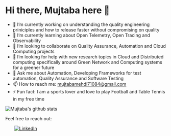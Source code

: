 # Hi there, Mujtaba here 👋 



- 🔭 I’m currently working on understanding the quality engineering priniciples and how to release faster without compromising on quality
- 🌱 I’m currently learning about Open Telemetry, Open Tracing and Observability
- 👯 I’m looking to collaborate on Quality Assurance, Automation and Cloud Computing projects
- 🤔 I’m looking for help with new research topics in Cloud and Distributed computing specifically around Green Network and Computing systems for a greener future
- 💬 Ask me about Automation, Developing Frameworks for test automation, Quality Assurance and Software Testing 
- 📫 How to reach me: mujtabamehdi71084@gmail.com
- ⚡ Fun fact: I am a sports lover and love to play Football and Table Tennis in my free time

![Mujtaba's github stats](https://github-readme-stats.vercel.app/api?username=mujjazi&show_icons=true)

Feel free to reach out:

&nbsp; &nbsp; &nbsp; &nbsp;[![LinkedIn](https://github.com/mujjazi/mujjazi/blob/master/link.ico)](https://www.linkedin.com/in/mujtabamehdi9) 

